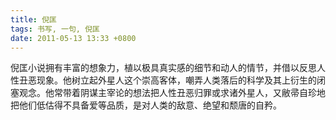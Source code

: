 ```yaml
---
title: 倪匡
tags: 书写, 一句, 倪匡
date: 2011-05-13 13:33 +0800
---
```



倪匡小说拥有丰富的想象力，植以极具真实感的细节和动人的情节，并借以反思人性丑恶现象。他树立起外星人这个崇高客体，嘲弄人类落后的科学及其上衍生的闭塞观念。他常带着阴谋主宰论的想法把人性丑恶归罪或求诸外星人，又敝帚自珍地把他们低估得不具备爱等品质，是对人类的敌意、绝望和颓唐的自矜。

